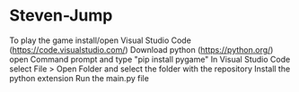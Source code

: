 # Steven-Jump
To play the game install/open Visual Studio Code (https://code.visualstudio.com/)
Download python (https://python.org/)
open Command prompt and type "pip install pygame"
In Visual Studio Code select File > Open Folder and select the folder with the repository
Install the python extension 
Run the main.py file
